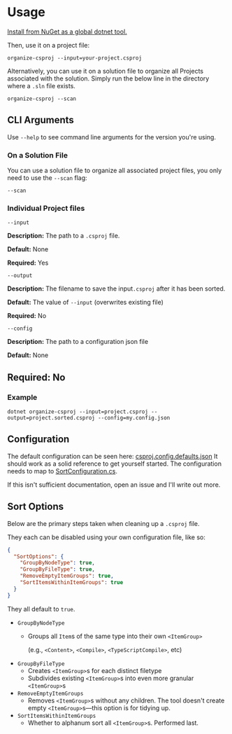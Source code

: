 # Usage

[Install from NuGet as a global dotnet tool.](https://www.nuget.org/packages/organize-csproj)

Then, use it on a project file:
```
organize-csproj --input=your-project.csproj
```

Alternatively, you can use it on a solution file to organize all Projects associated with the solution. 
Simply run the below line in the directory where a `.sln` file exists.
```
organize-csproj --scan
```

## CLI Arguments

Use `--help` to see command line arguments for the version you're using.

### On a Solution File

You can use a solution file to organize all associated project files, you only need to use the `--scan` flag:
```
--scan
```

### Individual Project files
```
--input
```
**Description:** The path to a `.csproj` file.

**Default:** None

**Required:** Yes

```
--output
```
**Description:** The filename to save the input`.csproj` after it has been sorted.

**Default:** The value of `--input` (overwrites existing file)

**Required:** No


```
--config
```
**Description:** The path to a configuration json file

**Default:** None

**Required:** No
---

### Example
```
dotnet organize-csproj --input=project.csproj --output=project.sorted.csproj --config=my.config.json
```


## Configuration

The default configuration can be seen here: [csproj.config.defaults.json](MSBuildProjectOrganizer/csproj.config.defaults.json)
It should work as a solid reference to get yourself started.
The configuration needs to map to [SortConfiguration.cs](MSBuildProjectOrganizer/Models/SortConfiguration.cs).

If this isn't sufficient documentation, open an issue and I'll write out more.

## Sort Options

Below are the primary steps taken when cleaning up a `.csproj` file. 

They each can be disabled using your own configuration file, like so:
``` json
{
  "SortOptions": {
    "GroupByNodeType": true,
    "GroupByFileType": true,
    "RemoveEmptyItemGroups": true,
    "SortItemsWithinItemGroups": true
  }
}
```

They all default to `true`.

- `GroupByNodeType`
    -  Groups all `Item`s of the same type into their own `<ItemGroup>`

        (e.g., `<Content>`, `<Compile>`, `<TypeScriptCompile>`, etc)
-  `GroupByFileType`
    - Creates `<ItemGroup>`s for each distinct filetype
    - Subdivides existing `<ItemGroup>`s into even more granular `<ItemGroup>`s
- `RemoveEmptyItemGroups`
    - Removes `<ItemGroup>`s without any children. The tool doesn't create empty `<ItemGroup>`s―this option is for tidying up.
- `SortItemsWithinItemGroups`
    - Whether to alphanum sort all `<ItemGroup>`s. Performed last.


